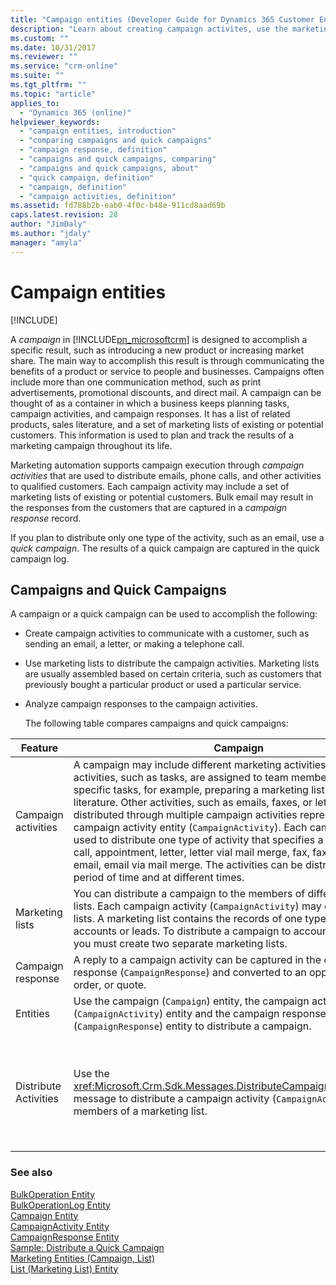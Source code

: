 ```yaml
---
title: "Campaign entities (Developer Guide for Dynamics 365 Customer Engagement) | MicrosoftDocs"
description: "Learn about creating campaign activites, use the marketing lists to distribute the campaign activites, and analyze campaign responses to the campaign activities."
ms.custom: ""
ms.date: 10/31/2017
ms.reviewer: ""
ms.service: "crm-online"
ms.suite: ""
ms.tgt_pltfrm: ""
ms.topic: "article"
applies_to: 
  - "Dynamics 365 (online)"
helpviewer_keywords: 
  - "campaign entities, introduction"
  - "comparing campaigns and quick campaigns"
  - "campaign response, definition"
  - "campaigns and quick campaigns, comparing"
  - "campaigns and quick campaigns, about"
  - "quick campaign, definition"
  - "campaign, definition"
  - "campaign activities, definition"
ms.assetid: fd788b2b-eab0-4f0c-b48e-911cd8aad69b
caps.latest.revision: 28
author: "JimDaly"
ms.author: "jdaly"
manager: "amyla"
---
```

# Campaign entities

[!INCLUDE[](../includes/cc_applies_to_update_9_0_0.md)]

A *campaign* in [!INCLUDE[pn_microsoftcrm](../includes/pn-microsoftcrm.md)] is designed to accomplish a specific result, such as introducing a new product or increasing market share. The main way to accomplish this result is through communicating the benefits of a product or service to people and businesses. Campaigns often include more than one communication method, such as print advertisements, promotional discounts, and direct mail. A campaign can be thought of as a container in which a business keeps planning tasks, campaign activities, and campaign responses. It has a list of related products, sales literature, and a set of marketing lists of existing or potential customers. This information is used to plan and track the results of a marketing campaign throughout its life.  
  
 Marketing automation supports campaign execution through *campaign activities* that are used to distribute emails, phone calls, and other activities to qualified customers. Each campaign activity may include a set of marketing lists of existing or potential customers. Bulk email may result in the responses from the customers that are captured in a *campaign response* record.  
  
 If you plan to distribute only one type of the activity, such as an email, use a *quick campaign*. The results of a quick campaign are captured in the quick campaign log.  
  
## Campaigns and Quick Campaigns  
 A campaign or a quick campaign can be used to accomplish the following:  
  
- Create campaign activities to communicate with a customer, such as sending an email, a letter, or making a telephone call.  
  
- Use marketing lists to distribute the campaign activities. Marketing lists are usually assembled based on certain criteria, such as customers that previously bought a particular product or used a particular service.  
  
- Analyze campaign responses to the campaign activities.  
  
  The following table compares campaigns and quick campaigns:  
  
|Feature|Campaign|Quick Campaign|  
|-------------|--------------|--------------------|  
|Campaign activities|A campaign may include different marketing activities. Some activities, such as tasks, are assigned to team members to perform specific tasks, for example, preparing a marketing list or printing sales literature. Other activities, such as emails, faxes, or letters are distributed through multiple campaign activities represented by the campaign activity entity (`CampaignActivity`). Each campaign activity is used to distribute one type of activity that specifies a recipient: phone call, appointment, letter, letter vial mail merge, fax, fax via mail merge, email, email via mail merge. The activities can be distributed over a period of time and at different times.|A quick campaign distributes one type of activity that specifies a recipient: phone call, appointment, letter, letter vial mail merge, fax, fax via mail merge, email, email via mail merge. The activities are distributed to recipients at one point in time.|  
|Marketing lists|You can distribute a campaign to the members of different marketing lists. Each campaign activity (`CampaignActivity`) may contain multiple lists. A marketing list contains the records of one type, such as accounts or leads. To distribute a campaign to accounts and leads, you must create two separate marketing lists.|A quick campaign can be distributed to the members of one marketing list, or to the accounts, contacts, or leads selected by a query.|  
|Campaign response|A reply to a campaign activity can be captured in the campaign response (`CampaignResponse`) and converted to an opportunity, lead, order, or quote.|The results of a quick campaign are captured in the quick campaign log (`BulkOperationLog`).|  
|Entities|Use the campaign (`Campaign`) entity, the campaign activity (`CampaignActivity`) entity and the campaign response (`CampaignResponse`) entity to distribute a campaign.|Use the bulk operation (quick campaign) (`BulkOperation`) entity and the bulk operation log (quick campaign log) (`BulkOperationLog`) entity to distribute a quick campaign.|  
|Distribute Activities|Use the <xref:Microsoft.Crm.Sdk.Messages.DistributeCampaignActivityRequest> message to distribute a campaign activity (`CampaignActivity`) to the members of a marketing list.|Use the <xref:Microsoft.Crm.Sdk.Messages.PropagateByExpressionRequest> message to distribute an activity, such as email or fax, to the accounts, contacts, or leads selected by the query.<br /><br /> Use the <xref:Microsoft.Crm.Sdk.Messages.CreateActivitiesListRequest> message to distribute an activity, such as email or fax, to the members of a marketing list.|  
  
### See also  
 [BulkOperation Entity](entities/bulkoperation.md)   
 [BulkOperationLog Entity](entities/bulkoperationlog.md)   
 [Campaign Entity](entities/campaign.md)   
 [CampaignActivity Entity](entities/campaignactivity.md)   
 [CampaignResponse Entity](entities/campaignresponse.md)   
 [Sample: Distribute a Quick Campaign](sample-distribute-a-quick-campaign.md)   
 [Marketing Entities (Campaign, List)](marketing-entities-campaign-list.md)   
 [List (Marketing List) Entity](list-marketing-list-entity.md)
